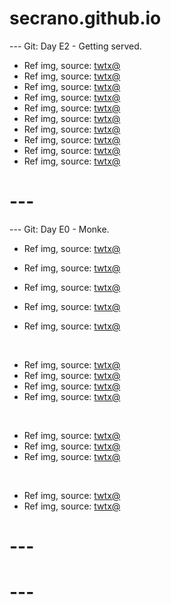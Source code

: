 # secrano.github.io

--- Git: Day E2 - Getting served.

- Ref img, source: [twtx@](https://x.com/retro_twt/status/1828266214734319626)
- Ref img, source: [twtx@](https://x.com/02121976_yama2/status/1828266531601686634)
- Ref img, source: [twtx@](https://x.com/asagawo_elf/status/1827995902499545560)
- Ref img, source: [twtx@](https://x.com/negaposi_pix/status/1828003766295019921)
- Ref img, source: [twtx@](https://x.com/tunguz/status/1828171824313610752)
- Ref img, source: [twtx@](https://x.com/natsu_nokimi/status/1827953270075334712)
- Ref img, source: [twtx@](https://x.com/NolanAnalyst/status/1827923675980398841)
- Ref img, source: [twtx@](https://x.com/yumesyokunin/status/1828240999866606053)
- Ref img, source: [twtx@](https://x.com/NoCatsNoLife_m/status/1828388629410128174)
- Ref img, source: [twtx@](https://x.com/ShouldHaveCat/status/1828379574163415310)

# ---

--- Git: Day E0 - Monke.

- Ref img, source: [twtx@](https://x.com/cdaein/status/1827304478347039013)

- Ref img, source: [twtx@](https://x.com/peronyawns/status/1827786834128031970)
- Ref img, source: [twtx@](https://x.com/R0nih/status/1827828216050143312)
- Ref img, source: [twtx@](https://x.com/hourly_shitpost/status/1827409297854042541)
- Ref img, source: [twtx@](https://x.com/p1ct0a1/status/1827322521160708471)

<br/>

- Ref img, source: [twtx@](https://x.com/ton_ton_ai/status/1827117962408669695)
- Ref img, source: [twtx@](https://x.com/hanagasa_manya/status/1827309093075251328)
- Ref img, source: [twtx@](https://x.com/TylerGlaiel/status/1827830209636417811)
- Ref img, source: [twtx@](https://x.com/TylerGlaiel/status/1827830089377312923)

<br/>

- Ref img, source: [twtx@](https://x.com/TheMouseCrypto/status/1827151091777114377)
- Ref img, source: [twtx@](https://x.com/sara21222122/status/1827118136933675514)
- Ref img, source: [twtx@](https://x.com/mimi_aiart/status/1827269622888075469)

<br/>

- Ref img, source: [twtx@](https://x.com/OtakuGod_/status/1827905428719567117)
- Ref img, source: [twtx@](https://x.com/GXAuraOfficial/status/1827866065696624866)

# ---
# ---
